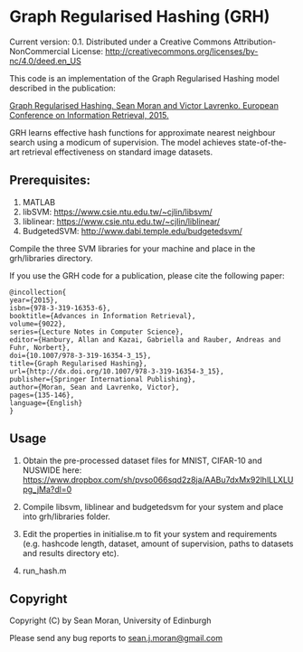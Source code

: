 # Graph Regularised Hashing (GRH)

Current version: 0.1. Distributed under a Creative Commons Attribution-NonCommercial License: http://creativecommons.org/licenses/by-nc/4.0/deed.en_US

This code is an implementation of the Graph Regularised Hashing model described in the publication:

[Graph Regularised Hashing. Sean Moran and Victor Lavrenko. European Conference on Information Retrieval, 2015.](http://link.springer.com/chapter/10.1007%2F978-3-319-16354-3_15#page-1)

GRH learns effective hash functions for approximate nearest neighbour search using a modicum of supervision. The model achieves state-of-the-art retrieval effectiveness on standard image datasets.

## Prerequisites:

1. MATLAB
2. libSVM: https://www.csie.ntu.edu.tw/~cjlin/libsvm/
3. liblinear: https://www.csie.ntu.edu.tw/~cjlin/liblinear/
4. BudgetedSVM: http://www.dabi.temple.edu/budgetedsvm/

Compile the three SVM libraries for your machine and place in the grh/libraries directory.

If you use the GRH code for a publication, please cite the following paper:

```
@incollection{
year={2015},
isbn={978-3-319-16353-6},
booktitle={Advances in Information Retrieval},
volume={9022},
series={Lecture Notes in Computer Science},
editor={Hanbury, Allan and Kazai, Gabriella and Rauber, Andreas and Fuhr, Norbert},
doi={10.1007/978-3-319-16354-3_15},
title={Graph Regularised Hashing},
url={http://dx.doi.org/10.1007/978-3-319-16354-3_15},
publisher={Springer International Publishing},
author={Moran, Sean and Lavrenko, Victor},
pages={135-146},
language={English}
}
```

## Usage

1. Obtain the pre-processed dataset files for MNIST, CIFAR-10 and NUSWIDE here:
https://www.dropbox.com/sh/pvso066sqd2z8ja/AABu7dxMx92lhlLLXLUpg_jMa?dl=0

2. Compile libsvm, liblinear and budgetedsvm for your system and place into grh/libraries folder.

3. Edit the properties in initialise.m to fit your system and requirements (e.g. hashcode length, dataset, amount of supervision, paths to datasets and results directory etc).

4. run_hash.m

## Copyright

Copyright (C) by Sean Moran, University of Edinburgh

Please send any bug reports to sean.j.moran@gmail.com
